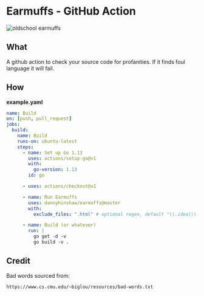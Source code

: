# Earmuffs - GitHub Action

![oldschool earmuffs](https://i.pinimg.com/originals/05/1c/ff/051cff03d56ea5a34e7c42c4c2fb4eb8.jpg)

## What

A github action to check your source code for profanities. 
If it finds foul language it will fail.

## How

**example.yaml**
```yml
name: Build
on: [push, pull_request]
jobs:
  build:
    name: Build
    runs-on: ubuntu-latest
    steps:
      - name: Set up Go 1.13
        uses: actions/setup-go@v1
        with:
          go-version: 1.13
        id: go

      - uses: actions/checkout@v1

      - name: Run Earmuffs
        uses: dannyhinshaw/earmuffs@master
        with:
          exclude_files: ".html" # optional regex, default "\\.idea|\\.git|node_modules"

      - name: Build (or whatever)
        run: |
          go get -d -v
          go build -v .
```

## Credit
Bad words sourced from:

```text
https://www.cs.cmu.edu/~biglou/resources/bad-words.txt
```

